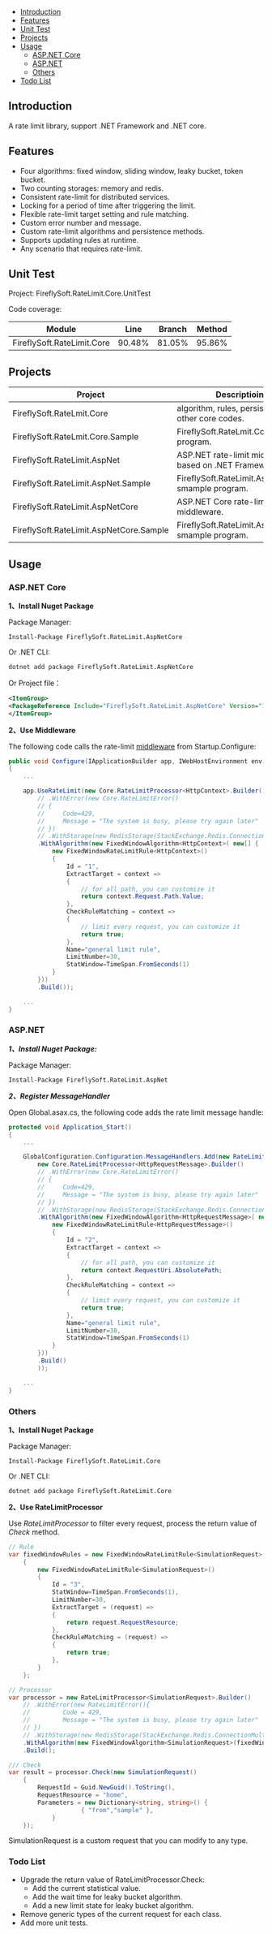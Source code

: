 * [Introduction](#introduction)
* [Features](#features)
* [Unit Test](#unit-test)
* [Projects](#projects)
* [Usage](#usage)
    * [ASP.NET Core](#aspnet-core)
    * [ASP.NET](#aspnet)
    * [Others](#others)
* [Todo List](#todo-list)

## Introduction
A rate limit library, support .NET Framework and .NET core.

## Features
* Four algorithms: fixed window, sliding window, leaky bucket, token bucket.
* Two counting storages: memory and redis.
* Consistent rate-limit for distributed services.
* Locking for a period of time after triggering the limit.
* Flexible rate-limit target setting and rule matching.
* Custom error number and message.
* Custom rate-limit algorithms and persistence methods.
* Supports updating rules at runtime.
* Any scenario that requires rate-limit.

## Unit Test
Project: FireflySoft.RateLimit.Core.UnitTest

Code coverage:

| Module                     | Line   | Branch | Method |
|---|---|---|---|
| FireflySoft.RateLimit.Core | 90.48% | 81.05% | 95.86% |

## Projects
|Project|Descriptioin|
|---|---
|FireflySoft.RateLmit.Core|algorithm, rules, persistence and other core codes.
|FireflySoft.RateLmit.Core.Sample|FireflySoft.RateLmit.Core sample program.
|FireflySoft.RateLimit.AspNet|ASP.NET rate-limit middleware based on .NET Framework.
|FireflySoft.RateLimit.AspNet.Sample|FireflySoft.RateLimit.AspNet smample program.
|FireflySoft.RateLimit.AspNetCore|ASP.NET Core rate-limit middleware.
|FireflySoft.RateLimit.AspNetCore.Sample|FireflySoft.RateLimit.AspNetCore smample program.

## Usage

### ASP.NET Core

**1、Install Nuget Package**

Package Manager:

```shell
Install-Package FireflySoft.RateLimit.AspNetCore
```

Or .NET CLI:

```shell
dotnet add package FireflySoft.RateLimit.AspNetCore
```

Or Project file：
```xml
<ItemGroup>
<PackageReference Include="FireflySoft.RateLimit.AspNetCore" Version="1.2.0" />
</ItemGroup>
```

**2、Use Middleware**

The following code calls the rate-limit [middleware](https://docs.microsoft.com/en-us/aspnet/core/fundamentals/middleware/?view=aspnetcore-3.1) from Startup.Configure:

```csharp
public void Configure(IApplicationBuilder app, IWebHostEnvironment env)
{
    ...

    app.UseRateLimit(new Core.RateLimitProcessor<HttpContext>.Builder()
        // .WithError(new Core.RateLimitError()
        // {
        //     Code=429,
        //     Message = "The system is busy, please try again later"
        // })
        // .WithStorage(new RedisStorage(StackExchange.Redis.ConnectionMultiplexer.Connect("localhost")))
        .WithAlgorithm(new FixedWindowAlgorithm<HttpContext>( new[] {
            new FixedWindowRateLimitRule<HttpContext>()
            {
                Id = "1",
                ExtractTarget = context =>
                {
                    // for all path, you can customize it
                    return context.Request.Path.Value;
                },
                CheckRuleMatching = context =>
                {
                    // limit every request, you can customize it
                    return true;
                },
                Name="general limit rule",
                LimitNumber=30,
                StatWindow=TimeSpan.FromSeconds(1)
            }
        }))
        .Build());

    ...
}
```

### ASP.NET

***1、Install Nuget Package:***

Package Manager:

```shell
Install-Package FireflySoft.RateLimit.AspNet
```

***2、Register MessageHandler***

Open Global.asax.cs, the following code adds the rate limit message handle:

```csharp
protected void Application_Start()
{
    ...

    GlobalConfiguration.Configuration.MessageHandlers.Add(new RateLimitHandler(
        new Core.RateLimitProcessor<HttpRequestMessage>.Builder()
        // .WithError(new Core.RateLimitError()
        // {
        //     Code=429,
        //     Message = "The system is busy, please try again later"
        // })
        // .WithStorage(new RedisStorage(StackExchange.Redis.ConnectionMultiplexer.Connect("localhost")))
        .WithAlgorithm(new FixedWindowAlgorithm<HttpRequestMessage>( new[] {
            new FixedWindowRateLimitRule<HttpRequestMessage>()
            {
                Id = "2",
                ExtractTarget = context =>
                {
                    // for all path, you can customize it
                    return context.RequestUri.AbsolutePath;
                },
                CheckRuleMatching = context =>
                {
                    // limit every request, you can customize it
                    return true;
                },
                Name="general limit rule",
                LimitNumber=30,
                StatWindow=TimeSpan.FromSeconds(1)
            }
        }))
        .Build()
        ));

    ...
}
```

### Others

**1、Install Nuget Package**

Package Manager:

```shell
Install-Package FireflySoft.RateLimit.Core
```

Or .NET CLI:

```shell
dotnet add package FireflySoft.RateLimit.Core
```

**2、Use RateLimitProcessor**

Use *RateLimitProcessor* to filter every request, process the return value of *Check* method.

```csharp
// Rule
var fixedWindowRules = new FixedWindowRateLimitRule<SimulationRequest>[]
    {
        new FixedWindowRateLimitRule<SimulationRequest>()
        {
            Id = "3",
            StatWindow=TimeSpan.FromSeconds(1),
            LimitNumber=30,
            ExtractTarget = (request) =>
            {
                return request.RequestResource;
            },
            CheckRuleMatching = (request) =>
            {
                return true;
            },
        }
    };

// Processor
var processor = new RateLimitProcessor<SimulationRequest>.Builder()
    // .WithError(new RateLimitError(){
    //         Code = 429,
    //         Message = "The system is busy, please try again later"
    // })
    // .WithStorage(new RedisStorage(StackExchange.Redis.ConnectionMultiplexer.Connect("localhost")))
    .WithAlgorithm(new FixedWindowAlgorithm<SimulationRequest>(fixedWindowRules))
    .Build();

/// Check
var result = processor.Check(new SimulationRequest()
    {
        RequestId = Guid.NewGuid().ToString(),
        RequestResource = "home",
        Parameters = new Dictionary<string, string>() {
                    { "from","sample" },
            }
    });
```

SimulationRequest is a custom request that you can modify to any type.

### Todo List
* Upgrade the return value of RateLimitProcessor.Check: 
    * Add the current statistical value.
    * Add the wait time for leaky bucket algorithm.
    * Add a new limit state for leaky bucket algorithm.
* Remove generic types of the current request for each class.
* Add more unit tests.
